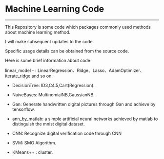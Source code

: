 # Machine Learning Code
-------------------------

This Repository is some code which packages commonly used methods about machine learning method.

I will make subsequent updates to the code.

Specific usage details can be obtained from the source code.

Here is some brief information about code

linear_model - : LinearRegression、Ridge、Lasso、AdamOptimizer、iterate_ridge and so on.

- DecisionTree: ID3,C4.5,Cart(Regression).
  
- NaiveBayes: MultinomialNB,GaussianNB.

- Gan: Generate handwritten digital pictures through Gan and achieve by tensorflow.

- ann_by_matlab:  a simple artificial neural networks achieved by matlab to distinguish the mnist digital dataset.

- CNN: Recognize digital verification code through CNN

- SVM: SMO Algorithm.

- KMeans++ : cluster.
